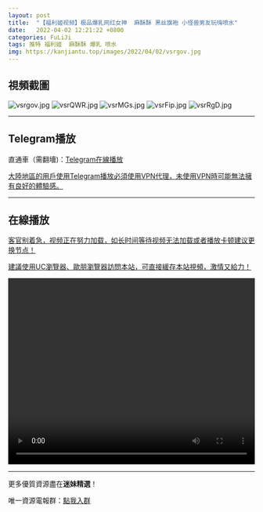 ```yaml
---
layout: post
title:  "【福利姬视频】极品爆乳网红女神  麻酥酥 黑丝旗袍 小怪兽男友玩嗨喷水"
date:   2022-04-02 12:21:22 +0800
categories: FuLiJi
tags: 推特 福利姬  麻酥酥 爆乳 喷水
img: https://kanjiantu.top/images/2022/04/02/vsrgov.jpg
---
```



## 視頻截圖

![vsrgov.jpg](https://kanjiantu.top/images/2022/04/02/vsrgov.jpg)
![vsrQWR.jpg](https://kanjiantu.top/images/2022/04/02/vsrQWR.jpg)
![vsrMGs.jpg](https://kanjiantu.top/images/2022/04/02/vsrMGs.jpg)
![vsrFip.jpg](https://kanjiantu.top/images/2022/04/02/vsrFip.jpg)
![vsrRgD.jpg](https://kanjiantu.top/images/2022/04/02/vsrRgD.jpg)

* * *
## Telegram播放

直通車（需翻墻)：[Telegram在線播放](https://t.me/mimeijingxuan/436)

<u>大陸地區的用戶使用Telegram播放必須使用VPN代理，未使用VPN時可能無法擁有良好的體驗感。</u> 
* * *
## 在線播放
<u>客官别着急，视频正在努力加载，如长时间等待视频无法加载或者播放卡顿建议更换节点！</u>

<u>建議使用UC瀏覽器、歐朋瀏覽器訪問本站，可直接緩存本站視頻，激情又給力！</u>
<center><video src="https://cdn.publer.io/uploads/videos/62481aa0db279736bfa816df/4ad4f1661f660cf7d1956310aef45dcd.mp4" width="100%" height="380px" controls="controls"></video></center>

* * *
更多優質資源盡在**迷妹精選**！

唯一資源電報群：[點我入群](https://t.me/mimeijingxuan)


